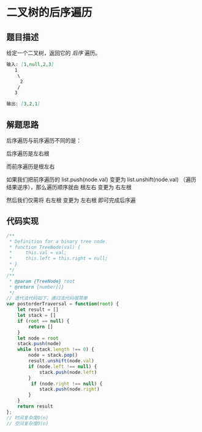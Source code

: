 # 二叉树的后序遍历

## 题目描述

给定一个二叉树，返回它的 *后序* 遍历。

```markdown
输入: [1,null,2,3]  
   1
    \
     2
    /
   3 

输出: [3,2,1]
```

## 解题思路

 后序遍历与前序遍历不同的是：

后序遍历是左右根

而前序遍历是根左右

如果我们把前序遍历的 list.push(node.val) 变更为 list.unshift(node.val) （遍历结果逆序），那么遍历顺序就由 根左右 变更为 右左根

然后我们仅需将 右左根 变更为 左右根 即可完成后序遍

## 代码实现

```javascript
/**
 * Definition for a binary tree node.
 * function TreeNode(val) {
 *     this.val = val;
 *     this.left = this.right = null;
 * }
 */
/**
 * @param {TreeNode} root
 * @return {number[]}
 */
// 迭代法代码如下，递归法代码很简单
var postorderTraversal = function(root) {
    let result = []
    let stack = []
    if (root == null) {
        return []
    }
    let node = root
    stack.push(node)
    while (stack.length !== 0) {
        node = stack.pop()
        result.unshift(node.val)
        if (node.left !== null) {
            stack.push(node.left)
        }
         if (node.right !== null) {
            stack.push(node.right)
        }
    }
    return result
};
// 时间复杂度O(n)
// 空间复杂度O(n)
```

